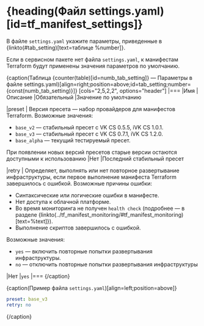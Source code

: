 # {heading(Файл settings.yaml)[id=tf_manifest_settings]}

В файле `settings.yaml` укажите параметры, приведенные в {linkto(#tab_setting)[text=таблице %number]}.

<info>

Если в сервисном пакете нет файла `settings.yaml`, к манифестам Terraform будут применены значения параметров по умолчанию.

</info>

{caption(Таблица {counter(table)[id=numb_tab_setting]} — Параметры в файле settings.yaml)[align=right;position=above;id=tab_setting;number={const(numb_tab_setting)}]}
[cols="2,5,2,2", options="header"]
|===
|Имя
|Описание
|Обязательный
|Значение по умолчанию

|preset
|
Версия пресета — набор провайдеров для манифестов Terraform. Возможные значения:

* `base_v2` — стабильный пресет с VK CS 0.5.5, iVK CS 1.0.1.
* `base_v3` — стабильный пресет с VK CS 0.7.1, iVK CS 1.2.0.
* `base_alpha` — текущий тестируемый пресет.

При появлении новых версий пресетов старые версии остаются доступными к использованию
|Нет
|Последний стабильный пресет

|retry
|
Определяет, выполнять или нет повторное развертывание инфраструктуры, если первое выполнение манифеста Terraform завершилось с ошибкой. Возможные причины ошибки:

* Синтаксические или логические ошибки в манифесте.
* Нет доступа к облачной платформе.
* Во время мониторинга не получен `health check` (подробнее — в разделе {linkto(../tf_manifest_monitoring/#tf_manifest_monitoring)[text=%text]}).
* Выполнение скриптов завершилось с ошибкой.

Возможные значения:

* `yes` — включить повторные попытки развертывания инфраструктуры.
* `no` — отключить повторные попытки развертывания инфраструктуры

|Нет
|`yes`
|===
{/caption}

{caption(Пример файла `settings.yaml`)[align=left;position=above]}
```yaml
preset: base_v3
retry: no
```
{/caption}